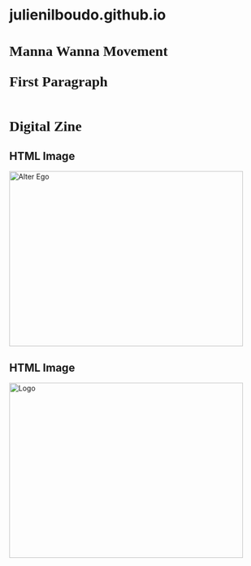 # julienilboudo.github.io
<!DOCTYPE html>
<html>
  
  <head>
  <title>Manna Wanna/>
  </title>
  </head>
  
  <body bgcolor+"#F47F65">
  
  <h1 style="font-family:times new roman">Manna Wanna Movement</h!>
  <p style="podition:absolute; top:100px; left 200px; color:#F4&F45; font-size 20pt">First Paragraph</p>
    
   <div>
   <img scr="//MWM Zine2.pdf" width="400" height "400">
    </div>
    
    
   <p><img scr= /pdf to zine.html/ "MWM Zine3.pdf">Digital Zine</a><p>
    
    
    
   <h2>HTML Image</h2>
<img src=" /alterego.html/RoadtoSuccess.jpg" alt="Alter Ego" width="460" height="345">



<h2>HTML Image</h2>
<img src=" /Logo.html/MannaWanna3ai.jpg" alt="Logo" width="460" height="345">

<a href=""></a>
    </body>
    </html>
    
    
    
    
 


